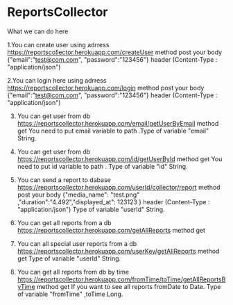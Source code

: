 # ReportsCollector
What we can do here
					
1.You can create user using adrress https://reportscollector.herokuapp.com/createUser method post
your body {"email":"test@com.com", "password":"123456"} header (Content-Type : "application/json") 

2.You can login here using adrress https://reportscollector.herokuapp.com/login method post
your body {"email":"test@com.com", "password":"123456"} header (Content-Type : "application/json") 

3. You can get user from db  https://reportscollector.herokuapp.com/email/getUserByEmail method get
You need to put email variable to path .Type of variable "email" String.

4. You can get user from db  https://reportscollector.herokuapp.com/id/getUserById method get
You need to put id variable to path . Type of variable "id" String.

5. You can send a report to dabase https://reportscollector.herokuapp.com/userId/collector/report method post
your body {"media_name": "test.png" ,"duration":"4.492","displayed_at": 123123 } header (Content-Type : "application/json")
Type of variable "userId" String.

6. You can get all reports from a db  https://reportscollector.herokuapp.com/getAllReports method get

7. You can all special user reports from a db  https://reportscollector.herokuapp.com/userKey/getAllReports method get
Type of variable "userId" String.

8. You can get all reports from db by time https://reportscollector.herokuapp.com/fromTime/toTime/getAllReportsByTime method get
If you want to see all reports fromDate to Date.
Type of variable "fromTime" ,toTime Long.


